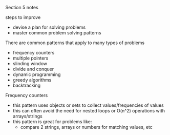 Section 5 notes

steps to improve
  - devise a plan for solving problems
  - master common problem solving patterns

There are common patterns that apply to many types of problems
  - frequency counters
  - multiple pointers
  - slinding window
  - divide and conquer
  - dynamic programming
  - greedy algorithms
  - backtracking

Frequency counters
  - this pattern uses objects or sets to collect values/frequencies of values
  - this can often avoid the need for nested loops or O(n^2) operations with arrays/strings
  - this pattern is great for problems like:
    - compare 2 strings, arrays or numbers for matching values, etc